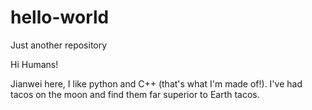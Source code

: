 # hello-world
Just another repository

Hi Humans!

Jianwei here, I like python and C++ (that's what I'm made of!).
I've had tacos on the moon and find them far superior to Earth tacos.

